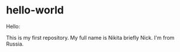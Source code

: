 # hello-world

Hello:

This is my first repository. My full name is Nikita briefly Nick. I'm from Russia.
